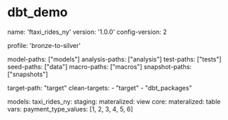 # dbt_demo
name: 'ftaxi_rides_ny'
version: '1.0.0'
config-version: 2

profile: 'bronze-to-silver'

model-paths: ["models"]
analysis-paths: ["analysis"]
test-paths: ["tests"]
seed-paths: ["data"]
macro-paths: ["macros"]
snapshot-paths: ["snapshots"]

target-path: "target"
clean-targets: 
    - "target"
    - "dbt_packages"

models:
  taxi_rides_ny:
    staging:
      materalized: view
    core:
      materalized: table
vars:
  payment_type_values: [1, 2, 3, 4, 5, 6]
